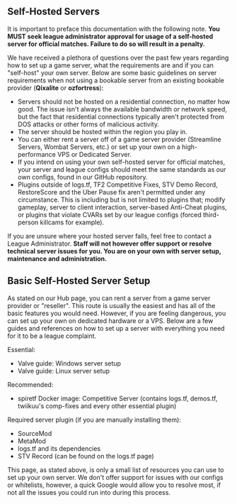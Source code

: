## Self-Hosted Servers
It is important to preface this documentation with the following note. **You MUST seek league administrator approval for usage of a self-hosted server for official matches. Failure to do so will result in a penalty.**

We have received a plethora of questions over the past few years regarding how to set up a game server, what the requirements are and if you can "self-host" your own server. Below are some basic guidelines on server requirements when not using a bookable server from an existing bookable provider (**Qixalite** or **ozfortress**):
+ Servers should not be hosted on a residential connection, no matter how good. The issue isn't always the available bandwidth or network speed, but the fact that residential connections typically aren't protected from DOS attacks or other forms of malicious activity.
+ The server should be hosted within the region you play in.
+ You can either rent a server off of a game server provider (Streamline Servers, Wombat Servers, etc.) or set up your own on a high-performance VPS or Dedicated Server.
+ If you intend on using your own self-hosted server for official matches, your server and league configs should meet the same standards as our own configs, found in our GitHub repository.
+ Plugins outside of logs.tf, TF2 Competitive Fixes, STV Demo Record, RestoreScore and the Uber Pause fix aren't permitted under any circumstance. This is including but is not limited to plugins that; modify gameplay, server to client interaction, server-based Anti-Cheat plugins, or plugins that violate CVARs set by our league configs (forced third-person killcams for example).

If you are unsure where your hosted server falls, feel free to contact a League Administrator.
**Staff will not however offer support or resolve technical server issues for you. You are on your own with server setup, maintenance and administration.**

## Basic Self-Hosted Server Setup
As stated on our Hub page, you can rent a server from a game server provider or "reseller". This route is usually the easiest and has all of the basic features you would need. However, if you are feeling dangerous, you can set up your own on dedicated hardware or a VPS. Below are a few guides and references on how to set up a server with everything you need for it to be a league complaint.

Essential:
+ Valve guide: Windows server setup
+ Valve guide: Linux server setup

Recommended:
+ spiretf Docker image: Competitive Server (contains logs.tf, demos.tf, twiikuu's comp-fixes and every other essential plugin)

Required server plugin (if you are manually installing them):
+ SourceMod
+ MetaMod
+ logs.tf and its dependencies
+ STV Record (can be found on the logs.tf page)

This page, as stated above, is only a small list of resources you can use to set up your own server. We don't offer support for issues with our configs or whitelists, however, a quick Google would allow you to resolve most, if not all the issues you could run into during this process.
